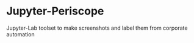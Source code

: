 # Jupyter-Periscope
Jupyter-Lab toolset to make screenshots and label them from corporate automation
